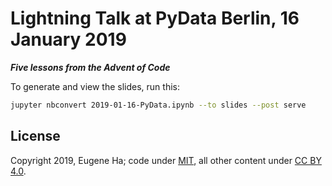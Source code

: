 # Lightning Talk at PyData Berlin, 16 January 2019

**_Five lessons from the Advent of Code_**

To generate and view the slides, run this:

```sh
jupyter nbconvert 2019-01-16-PyData.ipynb --to slides --post serve
```
## License

Copyright 2019, Eugene Ha; code under [MIT](https://opensource.org/licenses/MIT), all other content under [CC BY 4.0](https://creativecommons.org/licenses/by/4.0/).
